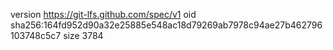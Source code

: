 version https://git-lfs.github.com/spec/v1
oid sha256:164fd952d90a32e25885e548ac18d79269ab7978c94ae27b462796103748c5c7
size 3784
